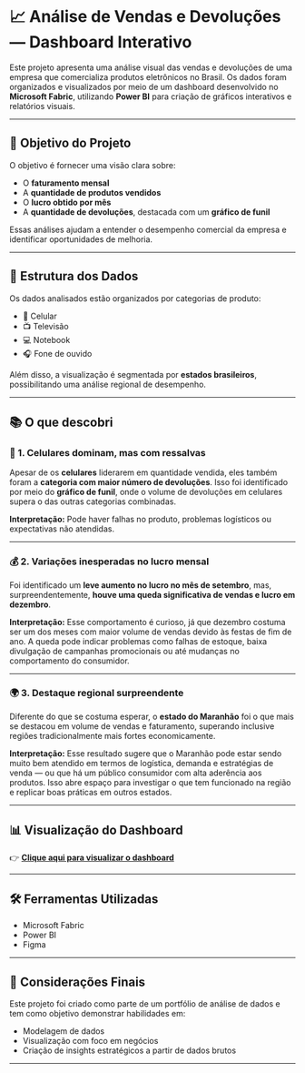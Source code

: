# 📈 Análise de Vendas e Devoluções — Dashboard Interativo

Este projeto apresenta uma análise visual das vendas e devoluções de uma empresa que comercializa produtos eletrônicos no Brasil. Os dados foram organizados e visualizados por meio de um dashboard desenvolvido no **Microsoft Fabric**, utilizando **Power BI** para criação de gráficos interativos e relatórios visuais.

---

## 🎯 Objetivo do Projeto

O objetivo é fornecer uma visão clara sobre:
- O **faturamento mensal**
- A **quantidade de produtos vendidos**
- O **lucro obtido por mês**
- A **quantidade de devoluções**, destacada com um **gráfico de funil**

Essas análises ajudam a entender o desempenho comercial da empresa e identificar oportunidades de melhoria.

---

## 🧾 Estrutura dos Dados

Os dados analisados estão organizados por categorias de produto:
- 📱 Celular
- 📺 Televisão
- 💻 Notebook
- 🎧 Fone de ouvido

Além disso, a visualização é segmentada por **estados brasileiros**, possibilitando uma análise regional de desempenho.

---

## 📚 O que descobri

### 🧩 1. Celulares dominam, mas com ressalvas
Apesar de os **celulares** liderarem em quantidade vendida, eles também foram a **categoria com maior número de devoluções**. Isso foi identificado por meio do **gráfico de funil**, onde o volume de devoluções em celulares supera o das outras categorias combinadas.

**Interpretação:** Pode haver falhas no produto, problemas logísticos ou expectativas não atendidas.

---

### 💰 2. Variações inesperadas no lucro mensal
Foi identificado um **leve aumento no lucro no mês de setembro**, mas, surpreendentemente, **houve uma queda significativa de vendas e lucro em dezembro**.

**Interpretação:** Esse comportamento é curioso, já que dezembro costuma ser um dos meses com maior volume de vendas devido às festas de fim de ano. A queda pode indicar problemas como falhas de estoque, baixa divulgação de campanhas promocionais ou até mudanças no comportamento do consumidor.

---

### 🌍 3. Destaque regional surpreendente

Diferente do que se costuma esperar, o **estado do Maranhão** foi o que mais se destacou em volume de vendas e faturamento, superando inclusive regiões tradicionalmente mais fortes economicamente.

**Interpretação:** Esse resultado sugere que o Maranhão pode estar sendo muito bem atendido em termos de logística, demanda e estratégias de venda — ou que há um público consumidor com alta aderência aos produtos. Isso abre espaço para investigar o que tem funcionado na região e replicar boas práticas em outros estados.

---

## 📊 Visualização do Dashboard

👉 **[Clique aqui para visualizar o dashboard](https://app.fabric.microsoft.com/view?r=eyJrIjoiZDU1YTI0NDgtMzBlMC00YTJiLWIyNWMtMmQ2MzQ2YjVjYzcwIiwidCI6ImVmZTdjNTI2LTVjNzAtNDYxNC04ZTcxLTM3NmI3NmE1OTJlYiJ9)**

---

## 🛠️ Ferramentas Utilizadas

- Microsoft Fabric
- Power BI
- Figma
  
---

## 📌 Considerações Finais

Este projeto foi criado como parte de um portfólio de análise de dados e tem como objetivo demonstrar habilidades em:
- Modelagem de dados
- Visualização com foco em negócios
- Criação de insights estratégicos a partir de dados brutos

---

